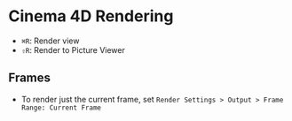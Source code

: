 # Cinema 4D Rendering

- `⌘R`: Render view
- `⇧R`: Render to Picture Viewer

## Frames

- To render just the current frame, set `Render Settings > Output > Frame Range: Current Frame`
